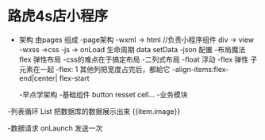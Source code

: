 # 路虎4s店小程序

- 架构
由pages 组成
    -page架构
     -wxml -> html  //负责小程序组件
     div -> view
     -wxss ->css
     -js ->
        onLoad 生命周期
        data setData
    -json 配置
  -布局魔法 flex 弹性布局
    -css的难点在于搞定布局
    -二列式布局
      -float 浮动
      -flex 弹性
      子元素在一起
      -flex: 1
      其他列把宽度占完后，都給它
      -align-items:flex-end|center|
      flex-start

  -早点学架构
    -基础组件
      button resset cell...
    -业务模块

-列表循环 List
  把数据库的数据展示出来
  <block wx:for="" wx:key="唯一" >
  {{item.image}}
  </block>

-数据请求
  onLaunch 发送一次